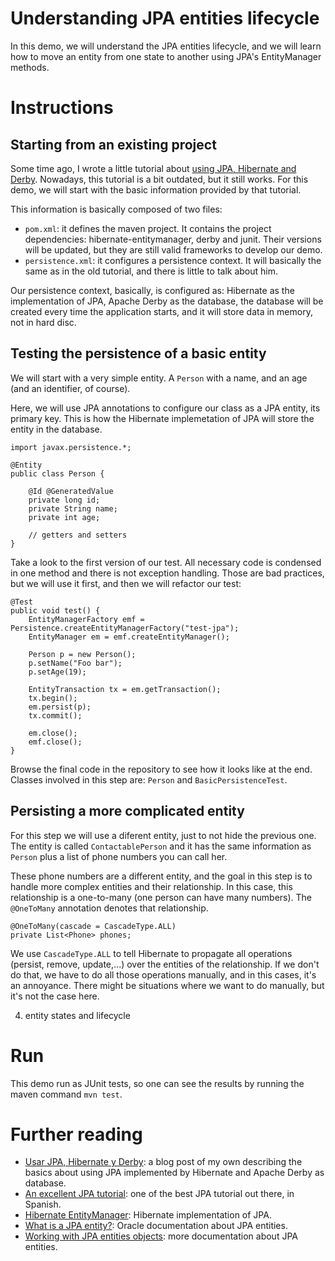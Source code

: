 # Understanding JPA entities lifecycle

In this demo, we will understand the JPA entities lifecycle, and we will
learn how to move an entity from one state to another using JPA's 
EntityManager methods.

# Instructions

## Starting from an existing project

Some time ago, I wrote a little tutorial about 
[using JPA, Hibernate and Derby](http://rchavarria.github.io/blog/2011/05/19/uso-de-jpa-hibernate-y-derby).
Nowadays, this tutorial is a bit outdated, but it still works. For this demo,
we will start with the basic information provided by that tutorial.

This information is basically composed of two files:

- `pom.xml`: it defines the maven project. It contains the project dependencies: 
hibernate-entitymanager, derby and junit. Their versions will be updated, but
they are still valid frameworks to develop our demo.
- `persistence.xml`: it configures a persistence context. It will basically the
same as in the old tutorial, and there is little to talk about him.

Our persistence context, basically, is configured as: Hibernate as the implementation
of JPA, Apache Derby as the database, the database will be created every time
the application starts, and it will store data in memory, not in hard disc.

## Testing the persistence of a basic entity

We will start with a very simple entity. A `Person` with a name, and an age (and
an identifier, of course). 

Here, we will use JPA annotations to configure our class as a JPA entity, its
primary key. This is how the Hibernate implemetation of JPA will store the entity
in the database.

    import javax.persistence.*;

    @Entity
    public class Person {

        @Id @GeneratedValue
        private long id;
        private String name;
        private int age;

        // getters and setters
    }

Take a look to the first version of our test. All necessary code is condensed in
one method and there is not exception handling. Those are bad practices, 
but we will use it first, and then we will refactor our test:

    @Test
    public void test() {
        EntityManagerFactory emf = Persistence.createEntityManagerFactory("test-jpa");
        EntityManager em = emf.createEntityManager();
        
        Person p = new Person();
        p.setName("Foo bar");
        p.setAge(19);
        
        EntityTransaction tx = em.getTransaction();
        tx.begin();
        em.persist(p);
        tx.commit();

        em.close();
        emf.close();
    }

Browse the final code in the repository to see how it looks like at the end. Classes
involved in this step are: `Person` and `BasicPersistenceTest`.

## Persisting a more complicated entity

For this step we will use a diferent entity, just to not hide the previous one. 
The entity is called `ContactablePerson` and it has the same information as 
`Person` plus a list of phone numbers you can call her.

These phone numbers are a different entity, and the goal in this step is to 
handle more complex entities and their relationship. In this case, this
relationship is a one-to-many (one person can have many numbers). The 
`@OneToMany` annotation denotes that relationship.

    @OneToMany(cascade = CascadeType.ALL)
    private List<Phone> phones;

We use `CascadeType.ALL` to tell Hibernate to propagate all operations (persist,
remove, update,...) over the entities of the relationship. If we don't do that,
we have to do all those operations manually, and in this cases, it's 
an annoyance. There might be situations where we want to do manually, but it's
not the case here.

4. entity states and lifecycle

# Run

This demo run as JUnit tests, so one can see the results by running the maven
command `mvn test`. 

# Further reading

- [Usar JPA, Hibernate y Derby](http://rchavarria.github.io/blog/2011/05/19/uso-de-jpa-hibernate-y-derby):
a blog post of my own describing the basics about using JPA implemented by Hibernate 
and Apache Derby as database.
- [An excellent JPA tutorial](http://www.davidmarco.es/blog/entrada.php?id=144): 
one of the best JPA tutorial out there, in Spanish.
- [Hibernate EntityManager](http://docs.jboss.org/hibernate/core/4.0/hem/en-US/html_single): 
Hibernate implementation of JPA. 
- [What is a JPA entity?](http://docs.oracle.com/cd/E16439_01/doc.1013/e13981/undejbs003.htm): 
Oracle documentation about JPA entities. 
- [Working with JPA entities objects](http://www.objectdb.com/java/jpa/persistence/managed): 
more documentation about JPA entities.
